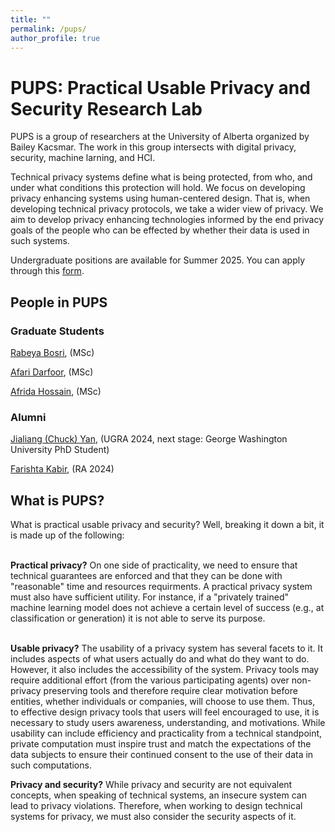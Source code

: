 ```yaml
---
title: ""
permalink: /pups/
author_profile: true
---
```


<h1> PUPS: Practical Usable Privacy and Security Research Lab</h1>
PUPS is a group of researchers at the University of Alberta organized by Bailey Kacsmar. The work in this group intersects with digital privacy, security, machine larning, and HCI.

Technical privacy systems define what is being protected, from who, and under what conditions this protection will hold. We focus on developing privacy enhancing systems using human-centered design. That is, when developing technical privacy protocols, we take a wider view of privacy. We aim to develop privacy enhancing technologies informed by the end privacy goals of the people who can be effected by whether their data is used in such systems.


Undergraduate positions are available for Summer 2025. You can apply through this <a href="https://docs.google.com/forms/d/e/1FAIpQLSdjsM8GRCPVVi8W8ULXuX0cGUr9cwGwiIB1O1j9j31i8t0MgA/viewform?usp=header">form</a>. 

<h2>People in PUPS</h2>

<h3>Graduate Students</h3>

[Rabeya Bosri](https://rabeya-bosri.github.io/bosri/index.html), (MSc)

[Afari Darfoor](http://kwesidarfoor.com/about), (MSc)

[Afrida Hossain](https://afrida-hossain.github.io/website/), (MSc)

 
<!--<h3>Research Assistants</h3>-->


<h3>Alumni</h3>

[Jialiang (Chuck) Yan](https://www.chuckyan.com/), (UGRA 2024, next stage: George Washington University PhD Student)

[Farishta Kabir](https://farishta4898.github.io/), (RA 2024)



 
 

 
<h2>What is PUPS?</h2>
What is practical usable privacy and security? Well, breaking it down a bit, it is made up of the following:
<!--
<img src="/files/cycle.png" alt="Human Centered Cycle" width="700"> 
</p>-->
<br/><br/>

<b>Practical privacy?</b>
On one side of practicality, we need to ensure that technical guarantees are enforced and that they can be done with "reasonable" time and resources requirments. A practical privacy system must also have sufficient utility. For instance, if a "privately trained" machine learning model does not achieve a certain level of success (e.g., at classification or generation) it is not able to serve its purpose. 
<br/><br/>

<b>Usable privacy?</b>
The usability of a privacy system has several facets to it. It includes aspects of what users actually do and what do they want to do. However, it also includes the accessibility of the system. Privacy tools may require additional effort (from the various participating agents) over non-privacy preserving tools and therefore require clear motivation before entities, whether individuals or companies, will choose to use them.
Thus, to effective design privacy tools that users will feel encouraged to use, it is necessary to study users awareness, understanding, and motivations.
While usability can include efficiency and practicality from a technical standpoint, private computation must inspire trust and match the expectations of the data subjects to ensure their continued consent to the use of their data in such computations. 


<b>Privacy and security?</b> While privacy and security are not equivalent concepts, when speaking of technical systems, an insecure system can lead to privacy violations. Therefore, when working to design technical systems for privacy, we must also consider the security aspects of it. 

